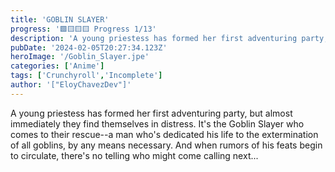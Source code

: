 ```yaml
---
title: 'GOBLIN SLAYER'
progress: '🟩🟨🟨🟨 Progress 1/13'
description: 'A young priestess has formed her first adventuring party, but almost immediately they find themselves in distress.'
pubDate: '2024-02-05T20:27:34.123Z'
heroImage: '/Goblin_Slayer.jpe'
categories: ['Anime']
tags: ['Crunchyroll','Incomplete']
author: '["EloyChavezDev"]'
---
```

A young priestess has formed her first adventuring party, but almost immediately they find themselves in distress. It's the Goblin Slayer who comes to their rescue--a man who's dedicated his life to the extermination of all goblins, by any means necessary. And when rumors of his feats begin to circulate, there's no telling who might come calling next...